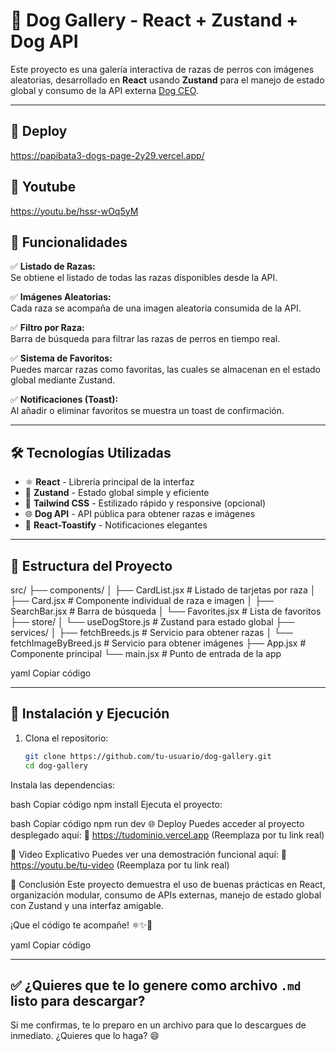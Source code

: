 # 🐶 Dog Gallery - React + Zustand + Dog API

Este proyecto es una galería interactiva de razas de perros con imágenes aleatorias, desarrollado en **React** usando **Zustand** para el manejo de estado global y consumo de la API externa [Dog CEO](https://dog.ceo/dog-api/).

---

## 🚀 Deploy
https://papibata3-dogs-page-2y29.vercel.app/


## 🚀 Youtube
https://youtu.be/hssr-wOq5yM


## 🚀 Funcionalidades

✅ **Listado de Razas:**  
Se obtiene el listado de todas las razas disponibles desde la API.  

✅ **Imágenes Aleatorias:**  
Cada raza se acompaña de una imagen aleatoria consumida de la API.  

✅ **Filtro por Raza:**  
Barra de búsqueda para filtrar las razas de perros en tiempo real.  

✅ **Sistema de Favoritos:**  
Puedes marcar razas como favoritas, las cuales se almacenan en el estado global mediante Zustand.  

✅ **Notificaciones (Toast):**  
Al añadir o eliminar favoritos se muestra un toast de confirmación.

---

## 🛠️ Tecnologías Utilizadas

- ⚛️ **React** - Librería principal de la interfaz  
- 🐻 **Zustand** - Estado global simple y eficiente  
- 🎨 **Tailwind CSS** - Estilizado rápido y responsive (opcional)  
- 🌐 **Dog API** - API pública para obtener razas e imágenes  
- 🍞 **React-Toastify** - Notificaciones elegantes  

---

## 📂 Estructura del Proyecto

src/
├── components/
│ ├── CardList.jsx # Listado de tarjetas por raza
│ ├── Card.jsx # Componente individual de raza e imagen
│ ├── SearchBar.jsx # Barra de búsqueda
│ └── Favorites.jsx # Lista de favoritos
├── store/
│ └── useDogStore.js # Zustand para estado global
├── services/
│ ├── fetchBreeds.js # Servicio para obtener razas
│ └── fetchImageByBreed.js # Servicio para obtener imágenes
├── App.jsx # Componente principal
└── main.jsx # Punto de entrada de la app

yaml
Copiar código

---

## 🔧 Instalación y Ejecución

1. Clona el repositorio:  
   ```bash
   git clone https://github.com/tu-usuario/dog-gallery.git
   cd dog-gallery
Instala las dependencias:

bash
Copiar código
npm install
Ejecuta el proyecto:

bash
Copiar código
npm run dev
🌐 Deploy
Puedes acceder al proyecto desplegado aquí:
🔗 https://tudominio.vercel.app (Reemplaza por tu link real)

🎥 Video Explicativo
Puedes ver una demostración funcional aquí:
🔗 https://youtu.be/tu-video (Reemplaza por tu link real)

🎯 Conclusión
Este proyecto demuestra el uso de buenas prácticas en React, organización modular, consumo de APIs externas, manejo de estado global con Zustand y una interfaz amigable.

¡Que el código te acompañe! ⚛️✨🐾

yaml
Copiar código

---

## ✅ **¿Quieres que te lo genere como archivo `.md` listo para descargar?**

Si me confirmas, te lo preparo en un archivo para que lo descargues de inmediato. ¿Quieres que lo haga? 😄



